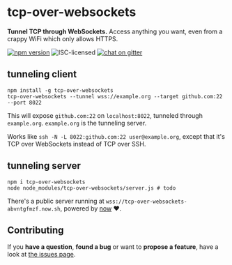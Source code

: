 # tcp-over-websockets

**Tunnel TCP through WebSockets.** Access anything you want, even from a crappy WiFi which only allows HTTPS.

[![npm version](https://img.shields.io/npm/v/tcp-over-websockets.svg)](https://www.npmjs.com/package/tcp-over-websockets)
![ISC-licensed](https://img.shields.io/github/license/derhuerst/tcp-over-websockets.svg)
[![chat on gitter](https://badges.gitter.im/derhuerst.svg)](https://gitter.im/derhuerst)


## tunneling client

```shell
npm install -g tcp-over-websockets
tcp-over-websockets --tunnel wss://example.org --target github.com:22 --port 8022
```

This will expose `github.com:22` on `localhost:8022`, tunneled through `example.org`. `example.org` is the tunneling server.

Works like `ssh -N -L 8022:github.com:22 user@example.org`, except that it's TCP over WebSockets instead of TCP over SSH.


## tunneling server

```shell
npm i tcp-over-websockets
node node_modules/tcp-over-websockets/server.js # todo
```

There's a public server running at `wss://tcp-over-websockets-abvntgfmzf.now.sh`, powered by [now](https://zeit.co/now) ❤.


## Contributing

If you **have a question**, **found a bug** or want to **propose a feature**, have a look at [the issues page](https://github.com/derhuerst/tcp-over-websockets/issues).

